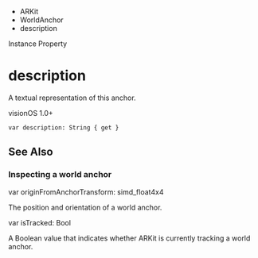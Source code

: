

- ARKit
- WorldAnchor
-  description 

Instance Property

# description

A textual representation of this anchor.

visionOS 1.0+

``` source
var description: String { get }
```

## See Also

### Inspecting a world anchor

var originFromAnchorTransform: simd_float4x4

The position and orientation of a world anchor.

var isTracked: Bool

A Boolean value that indicates whether ARKit is currently tracking a world anchor.

